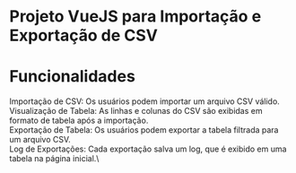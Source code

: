 # Projeto VueJS para Importação e Exportação de CSV

# Funcionalidades
Importação de CSV: Os usuários podem importar um arquivo CSV válido.\
Visualização de Tabela: As linhas e colunas do CSV são exibidas em formato de tabela após a importação.\
Exportação de Tabela: Os usuários podem exportar a tabela filtrada para um arquivo CSV.\
Log de Exportações: Cada exportação salva um log, que é exibido em uma tabela na página inicial.\


